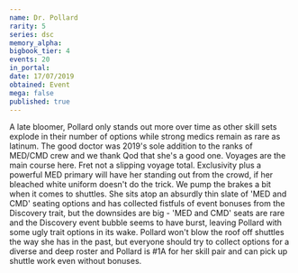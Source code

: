 ```yaml
---
name: Dr. Pollard
rarity: 5
series: dsc
memory_alpha:
bigbook_tier: 4
events: 20
in_portal:
date: 17/07/2019
obtained: Event
mega: false
published: true
---
```


A late bloomer, Pollard only stands out more over time as other skill sets explode in their number of options while strong medics remain as rare as latinum. The good doctor was 2019's sole addition to the ranks of MED/CMD crew and we thank Qod that she's a good one. Voyages are the main course here. Fret not a slipping voyage total. Exclusivity plus a powerful MED primary will have her standing out from the crowd, if her bleached white uniform doesn't do the trick. We pump the brakes a bit when it comes to shuttles. She sits atop an absurdly thin slate of 'MED and CMD' seating options and has collected fistfuls of event bonuses from the Discovery trait, but the downsides are big - 'MED and CMD' seats are rare and the Discovery event bubble seems to have burst, leaving Pollard with some ugly trait options in its wake. Pollard won't blow the roof off shuttles the way she has in the past, but everyone should try to collect options for a diverse and deep roster and Pollard is #1A for her skill pair and can pick up shuttle work even without bonuses.

